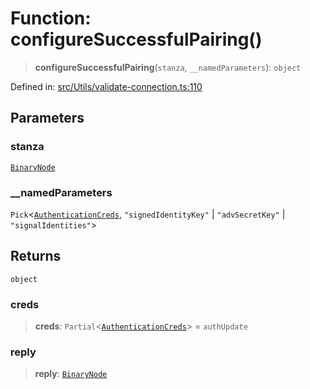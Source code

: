 # Function: configureSuccessfulPairing()

> **configureSuccessfulPairing**(`stanza`, `__namedParameters`): `object`

Defined in: [src/Utils/validate-connection.ts:110](https://github.com/Fokusdotid/bail/blob/dad8cbc7bd41e0c17126095b0fc017b92c3d85cf/src/Utils/validate-connection.ts#L110)

## Parameters

### stanza

[`BinaryNode`](../type-aliases/BinaryNode.md)

### \_\_namedParameters

`Pick`\<[`AuthenticationCreds`](../type-aliases/AuthenticationCreds.md), `"signedIdentityKey"` \| `"advSecretKey"` \| `"signalIdentities"`\>

## Returns

`object`

### creds

> **creds**: `Partial`\<[`AuthenticationCreds`](../type-aliases/AuthenticationCreds.md)\> = `authUpdate`

### reply

> **reply**: [`BinaryNode`](../type-aliases/BinaryNode.md)
